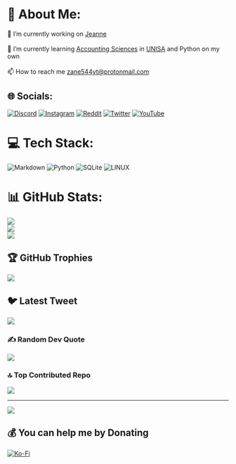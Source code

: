 # 💫 About Me:
🔭 I’m currently working on [Jeanne](https://github.com/Varien-1936/Jeanne-Bot)<br><br>🌱 I’m currently learning [Accounting Sciences](https://www.unisa.ac.za/sites/corporate/default/Apply-for-admission/Undergraduate-qualifications/Qualifications/All-qualifications/Diploma-in-Accounting-Sciences-(98200)) in [UNISA](https://www.unisa.ac.za/sites/corporate/default) and Python on my own<br><br>📫 How to reach me zane544yt@protonmail.com


## 🌐 Socials:
[![Discord](https://img.shields.io/badge/Discord-%237289DA.svg?logo=discord&logoColor=white)](https://discord.gg/https://discord.gg/Vfa796yvNq) [![Instagram](https://img.shields.io/badge/Instagram-%23E4405F.svg?logo=Instagram&logoColor=white)](https://instagram.com/whitephoneixmusic1936) [![Reddit](https://img.shields.io/badge/Reddit-%23FF4500.svg?logo=Reddit&logoColor=white)](https://reddit.com/user/Varien_1936) [![Twitter](https://img.shields.io/badge/Twitter-%231DA1F2.svg?logo=Twitter&logoColor=white)](https://twitter.com/W_PhoenixMusic) [![YouTube](https://img.shields.io/badge/YouTube-%23FF0000.svg?logo=YouTube&logoColor=white)](https://youtube.com/@UCpocUkY2iwmDAWRboPTRy3Q) 

# 💻 Tech Stack:
![Markdown](https://img.shields.io/badge/markdown-%23000000.svg?style=for-the-badge&logo=markdown&logoColor=white) ![Python](https://img.shields.io/badge/python-3670A0?style=for-the-badge&logo=python&logoColor=ffdd54) ![SQLite](https://img.shields.io/badge/sqlite-%2307405e.svg?style=for-the-badge&logo=sqlite&logoColor=white) ![LINUX](https://img.shields.io/badge/Linux-FCC624?style=for-the-badge&logo=linux&logoColor=black)
# 📊 GitHub Stats:
![](https://github-readme-stats.vercel.app/api?username=Varien-1936&theme=tokyonight&hide_border=false&include_all_commits=true&count_private=true)<br/>
![](https://github-readme-streak-stats.herokuapp.com/?user=Varien-1936&theme=tokyonight&hide_border=false)<br/>
![](https://github-readme-stats.vercel.app/api/top-langs/?username=Varien-1936&theme=tokyonight&hide_border=false&include_all_commits=true&count_private=true&layout=compact)

## 🏆 GitHub Trophies
![](https://github-profile-trophy.vercel.app/?username=Varien-1936&theme=radical&no-frame=true&no-bg=false&margin-w=4)

## 🐦 Latest Tweet
[![](https://gtce.itsvg.in/api?username=W_PhoenixMusic)](https://github.com/VishwaGauravIn/github-twitter-card-embed)

### ✍️ Random Dev Quote
![](https://quotes-github-readme.vercel.app/api?type=horizontal&theme=tokyonight)

### 🔝 Top Contributed Repo
![](https://github-contributor-stats.vercel.app/api?username=Varien-1936&limit=5&theme=dark&combine_all_yearly_contributions=true)

---
[![](https://visitcount.itsvg.in/api?id=Varien-1936&icon=1&color=0)](https://visitcount.itsvg.in)

  ## 💰 You can help me by Donating
  [![Ko-Fi](https://img.shields.io/badge/Ko--fi-F16061?style=for-the-badge&logo=ko-fi&logoColor=white)](https://ko-fi.com/varien1936) 

  
<!-- Proudly created with GPRM ( https://gprm.itsvg.in ) -->
